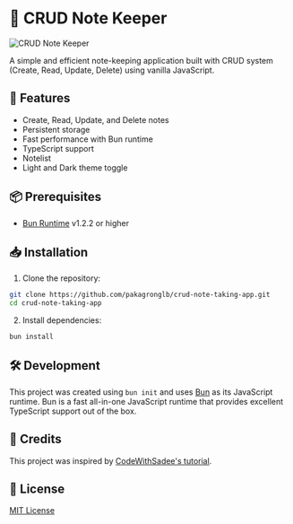 # 📝 CRUD Note Keeper

![CRUD Note Keeper](./crud-notetaking.gif)

A simple and efficient note-keeping application built with CRUD system (Create, Read, Update, Delete) using vanilla JavaScript.

## 🌟 Features

- Create, Read, Update, and Delete notes
- Persistent storage
- Fast performance with Bun runtime
- TypeScript support
- Notelist
- Light and Dark theme toggle

## 📦 Prerequisites

- [Bun Runtime](https://bun.sh) v1.2.2 or higher

## 📥 Installation

1. Clone the repository:
```bash
git clone https://github.com/pakagronglb/crud-note-taking-app.git
cd crud-note-taking-app
```

2. Install dependencies:
```bash
bun install
```

## 🛠️ Development

This project was created using `bun init` and uses [Bun](https://bun.sh) as its JavaScript runtime. Bun is a fast all-in-one JavaScript runtime that provides excellent TypeScript support out of the box.

## 🤝 Credits

This project was inspired by [CodeWithSadee's tutorial](https://www.youtube.com/watch?v=aKP5610AEM4).

## 📝 License

[MIT License](LICENSE)
